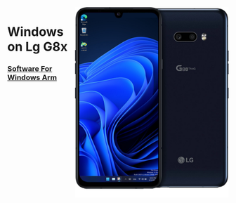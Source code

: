  <img align="right" src="https://github.com/Icesito68/Port-Windows-11-Lg-G8x/blob/main/mh2lm.png" width="350" alt="Windows 11 Running On A Lg G8x">

# Windows on Lg G8x

### [Software For Windows Arm](https://armrepo.ver.lt/)